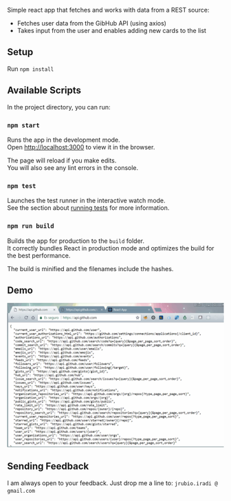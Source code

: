 Simple react app that fetches and works with data from a REST source:
* Fetches user data from the GibHub API (using axios)
* Takes input from the user and enables adding new cards to the list

## Setup

Run `npm install`


## Available Scripts

In the project directory, you can run:

### `npm start`

Runs the app in the development mode.<br>
Open [http://localhost:3000](http://localhost:3000) to view it in the browser.

The page will reload if you make edits.<br>
You will also see any lint errors in the console.

### `npm test`

Launches the test runner in the interactive watch mode.<br>
See the section about [running tests](#running-tests) for more information.

### `npm run build`

Builds the app for production to the `build` folder.<br>
It correctly bundles React in production mode and optimizes the build for the best performance.

The build is minified and the filenames include the hashes.

## Demo

![React Sample - GitHub Card](https://raw.githubusercontent.com/juanru/react-sample-github-card/master/public/img/demo-github-card.gif)

## Sending Feedback

I am always open to your feedback. Just drop me a line to:
`jrubio.iradi @ gmail.com`